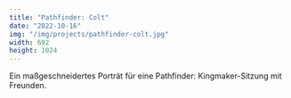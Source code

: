 ```yaml
---
title: "Pathfinder: Colt"
date: "2022-10-16"
img: "/img/projects/pathfinder-colt.jpg"
width: 692
height: 1024
---
```


Ein maßgeschneidertes Porträt für eine Pathfinder: Kingmaker-Sitzung mit Freunden.
